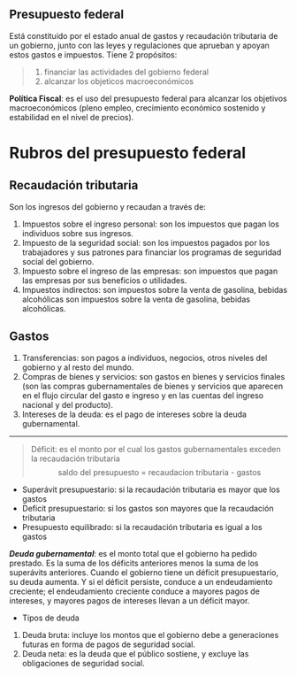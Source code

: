

## Presupuesto federal

 Está constituido por el estado anual de gastos y recaudación tributaria de un gobierno, junto con las leyes y regulaciones que aprueban y apoyan estos gastos e impuestos. Tiene 2 propósitos:
> 1. financiar las actividades del gobierno federal
> 2. alcanzar los objeticos macroeconómicos

**Política Fiscal**: es el uso del presupuesto federal para alcanzar los objetivos macroeconómicos (pleno empleo, crecimiento económico sostenido y estabilidad en el nivel de precios).


# Rubros del presupuesto federal

## Recaudación tributaria 

Son los ingresos del gobierno y recaudan a través de:

1. Impuestos sobre el ingreso personal:  son los impuestos que pagan los individuos sobre sus ingresos.
2. Impuesto de la seguridad social:  son los impuestos pagados por los trabajadores y sus patrones para financiar los programas de seguridad social del gobierno.
3. Impuesto sobre el ingreso de las empresas: son impuestos que pagan las empresas por sus beneficios o utilidades.
4. Impuestos indirectos: son impuestos sobre la venta de gasolina, bebidas alcohólicas son impuestos sobre la venta de gasolina, bebidas alcohólicas.
## Gastos 

1. Transferencias: son pagos a individuos, negocios, otros niveles del gobierno y al resto del mundo. 
2. Compras de bienes y servicios:  son gastos en bienes y servicios finales (son las compras gubernamentales de bienes y servicios que aparecen en el flujo circular del gasto e ingreso y en las cuentas del ingreso nacional y del producto).
3. Intereses de la deuda: es el pago de intereses sobre la deuda gubernamental.

---

> Déficit: es el monto por el cual los gastos gubernamentales exceden la recaudación tributaria
> $$\text{saldo del presupuesto = recaudacion tributaria - gastos}$$

* Superávit presupuestario: si la recaudación tributaria es mayor que los gastos
* Deficit presupuestario:  si los gastos son mayores que la recaudación tributaria
* Presupuesto equilibrado: si la recaudación tributaria es igual a los gastos

***Deuda gubernamental***:  es el monto total que el gobierno ha pedido prestado. Es la suma
de los déficits anteriores menos la suma de los superávits anteriores. Cuando el gobierno tiene un déficit presupuestario, su deuda aumenta. Y si el déficit persiste, conduce a un endeudamiento creciente; el endeudamiento creciente conduce a mayores pagos de intereses, y mayores pagos de intereses llevan a un déficit mayor.


* Tipos de deuda
1. Deuda bruta: incluye los montos que el gobierno debe a generaciones futuras en forma de pagos de seguridad social.
2. Deuda neta: es la deuda que el público sostiene, y excluye las obligaciones de seguridad social.